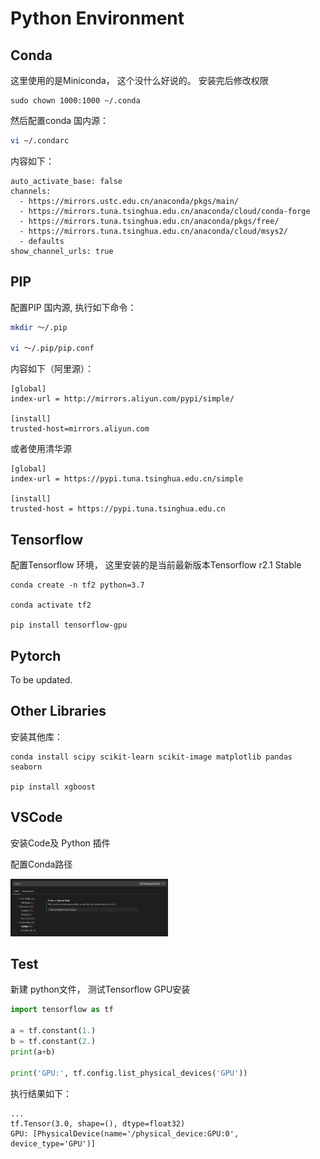 # Python Environment

## Conda

这里使用的是Miniconda， 这个没什么好说的。
安装完后修改权限
```
sudo chown 1000:1000 ~/.conda
```
然后配置conda 国内源：

```bash
vi ~/.condarc
```
内容如下：
```
auto_activate_base: false
channels:
  - https://mirrors.ustc.edu.cn/anaconda/pkgs/main/
  - https://mirrors.tuna.tsinghua.edu.cn/anaconda/cloud/conda-forge
  - https://mirrors.tuna.tsinghua.edu.cn/anaconda/pkgs/free/
  - https://mirrors.tuna.tsinghua.edu.cn/anaconda/cloud/msys2/
  - defaults
show_channel_urls: true
```

## PIP

配置PIP 国内源, 执行如下命令：

```bash
mkdir ～/.pip

vi ～/.pip/pip.conf
```
内容如下（阿里源）：
```
[global]
index-url = http://mirrors.aliyun.com/pypi/simple/

[install]
trusted-host=mirrors.aliyun.com
```
或者使用清华源
```
[global]
index-url = https://pypi.tuna.tsinghua.edu.cn/simple

[install]
trusted-host = https://pypi.tuna.tsinghua.edu.cn
```


## Tensorflow

配置Tensorflow 环境， 这里安装的是当前最新版本Tensorflow r2.1 Stable
```
conda create -n tf2 python=3.7

conda activate tf2

pip install tensorflow-gpu
```

## Pytorch

To be updated.


## Other Libraries

安装其他库：
```
conda install scipy scikit-learn scikit-image matplotlib pandas seaborn

pip install xgboost
```

## VSCode

安装Code及 Python 插件

配置Conda路径

<img src="images/conda.png" width='50%'>


## Test

新建 python文件， 测试Tensorflow GPU安装
```python
import tensorflow as tf

a = tf.constant(1.)
b = tf.constant(2.)
print(a+b)

print('GPU:', tf.config.list_physical_devices('GPU'))
```
执行结果如下：
```
...
tf.Tensor(3.0, shape=(), dtype=float32)
GPU: [PhysicalDevice(name='/physical_device:GPU:0', device_type='GPU')]
```

